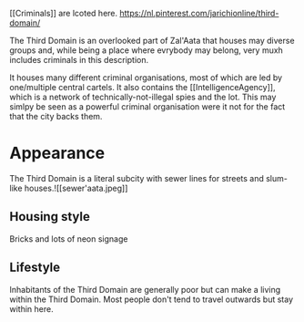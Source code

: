 [[Criminals]] are lcoted here.
https://nl.pinterest.com/jarichionline/third-domain/

The Third Domain is an overlooked part of Zal'Aata that houses may diverse groups and, while being a place where evrybody may belong, very muxh includes criminals in this description.

It houses many different criminal organisations, most of which are led by one/multiple central cartels. It also contains the [[IntelligenceAgency]], which is a network of technically-not-illegal spies and the lot. This may simlpy be seen as a powerful criminal organisation were it not for the fact that the city backs them.

# Appearance
The Third Domain is a literal subcity with sewer lines for streets and slum-like houses.![[sewer'aata.jpeg]]
## Housing style
Bricks and lots of neon signage
## Lifestyle
Inhabitants of the Third Domain are generally poor but can make a living within the Third Domain. Most people don't tend to travel outwards but stay within here.

